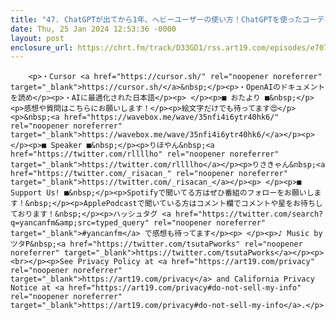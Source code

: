 ```yaml
---
title: "47. ChatGPTが出てから1年、ヘビーユーザーの使い方！ChatGPTを使ったコーディングの書き方"
date: Thu, 25 Jan 2024 12:53:36 -0000
layout: post
enclosure_url: https://chrt.fm/track/D33GD1/rss.art19.com/episodes/e707141d-05c9-4ab5-93d7-a6f61b8149f4.mp3?rss_browser=BAhJIglSdWJ5BjoGRVQ%3D--b5256dfb3e291f0e61e613b6a95f6f144da168ba
---
```


        <p>・Cursor <a href="https://cursor.sh/" rel="noopener noreferrer" target="_blank">⁠https://cursor.sh/⁠</a>&nbsp;</p><p>・OpenAIのドキュメントを読め</p><p>・AIに最適化された日本語</p><p> </p><p>■ おたより ■&nbsp;</p><p>感想や質問はこちらにお願いします！</p><p>絵文字だけでも待ってます😍</p><p>&nbsp;<a href="https://wavebox.me/wave/35nfi4i6ytr40hk6/" rel="noopener noreferrer" target="_blank">⁠⁠https://wavebox.me/wave/35nfi4i6ytr40hk6/⁠⁠</a></p><p> </p><p>■ Speaker ■&nbsp;</p><p>りほやん&nbsp;<a href="https://twitter.com/rllllho" rel="noopener noreferrer" target="_blank">⁠⁠https://twitter.com/rllllho⁠⁠</a></p><p>りさきゃん&nbsp;<a href="https://twitter.com/_risacan_" rel="noopener noreferrer" target="_blank">⁠⁠https://twitter.com/_risacan_⁠⁠</a></p><p> </p><p>■ Support Us! ■&nbsp;</p><p>Spotifyで聞いてる方はぜひ番組のフォローをお願いします！&nbsp;</p><p>ApplePodcastで聞いている方はコメント欄でコメントや星をお待ちしております！&nbsp;</p><p>ハッシュタグ <a href="https://twitter.com/search?q=yancanfm&amp;src=typed_query" rel="noopener noreferrer" target="_blank">⁠⁠#yancanfm⁠⁠</a> で感想も待ってます</p><p> </p><p>♪ Music by ツタP&nbsp;<a href="https://twitter.com/tsutaPworks" rel="noopener noreferrer" target="_blank">⁠⁠https://twitter.com/tsutaPworks⁠</a></p><p><br></p><p>See Privacy Policy at <a href="https://art19.com/privacy" rel="noopener noreferrer" target="_blank">https://art19.com/privacy</a> and California Privacy Notice at <a href="https://art19.com/privacy#do-not-sell-my-info" rel="noopener noreferrer" target="_blank">https://art19.com/privacy#do-not-sell-my-info</a>.</p>
      
